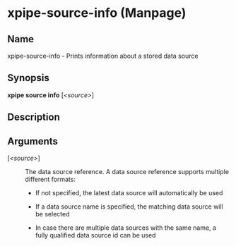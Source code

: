 # xpipe-source-info (Manpage)

<h2 id="_name">Name</h2>
<div class="sectionbody">
<p>xpipe-source-info - Prints information about a stored data source</p>
</div>
<div class="sect1">
<h2 id="_synopsis">Synopsis</h2>
<div class="sectionbody">
<div class="paragraph">
<p><strong>xpipe source info</strong> [<em>&lt;source&gt;</em>]</p>
</div>
</div>
</div>
<div class="sect1">
<h2 id="_description">Description</h2>
<div class="sectionbody">

</div>
</div>
<div class="sect1">
<h2 id="_arguments">Arguments</h2>
<div class="sectionbody">
<div class="dlist">
<dl>
<dt class="hdlist1">[<em>&lt;source&gt;</em>]</dt>
<dd>
<p>The data source reference. A data source reference supports multiple different formats:</p>
<div class="ulist">
<ul>
<li>
<p>If not specified, the latest data source will automatically be used</p>
</li>
<li>
<p>If a data source name is specified, the matching data source will be selected</p>
</li>
<li>
<p>In case there are multiple data sources with the same name, a fully qualified data source id can be used</p>
</li>
</ul>
</div>
</dd>
</dl>
</div>
</div>
</div>
